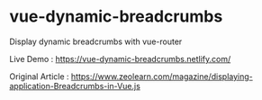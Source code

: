# vue-dynamic-breadcrumbs
Display dynamic breadcrumbs with vue-router 

Live Demo : https://vue-dynamic-breadcrumbs.netlify.com/

Original Article : https://www.zeolearn.com/magazine/displaying-application-Breadcrumbs-in-Vue.js

